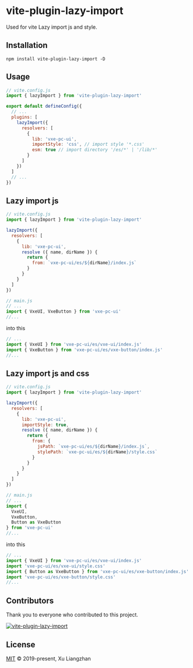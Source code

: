 # vite-plugin-lazy-import

Used for vite Lazy import js and style.

## Installation

```shell
npm install vite-plugin-lazy-import -D
```

## Usage

```javascript
// vite.config.js
import { lazyImport } from 'vite-plugin-lazy-import'

export default defineConfig({
  // ...
  plugins: [
    lazyImport({
      resolvers: [
        {
          lib: 'vxe-pc-ui',
          importStyle: 'css', // import style '*.css'
          esm: true // import directory '/es/*' | '/lib/*'
        }
      ]
    })
  ]
  // ...
})
```

## Lazy import js

```javascript
// vite.config.js
import { lazyImport } from 'vite-plugin-lazy-import'

lazyImport({
  resolvers: [
    {
      lib: 'vxe-pc-ui',
      resolve ({ name, dirName }) {
        return {
          from: `vxe-pc-ui/es/${dirName}/index.js`
        }
      }
    }
  ]
})
```

```javascript
// main.js
// ...
import { VxeUI, VxeButton } from 'vxe-pc-ui'
//...
```

into this

```javascript
// ...
import { VxeUI } from 'vxe-pc-ui/es/vxe-ui/index.js'
import { VxeButton } from 'vxe-pc-ui/es/vxe-button/index.js'
//...
```

## Lazy import js and css

```javascript
// vite.config.js
import { lazyImport } from 'vite-plugin-lazy-import'

lazyImport({
  resolvers: [
    {
      lib: 'vxe-pc-ui',
      importStyle: true,
      resolve ({ name, dirName }) {
        return {
          from: {
            jsPath: `vxe-pc-ui/es/${dirName}/index.js`,
            stylePath: `vxe-pc-ui/es/${dirName}/style.css`
          }
        }
      }
    }
  ]
})
```

```javascript
// main.js
// ...
import {
  VxeUI,
  VxeButton,
  Button as VxeButton
} from 'vxe-pc-ui'
//...
```

into this

```javascript
// ...
import { VxeUI } from 'vxe-pc-ui/es/vxe-ui/index.js'
import 'vxe-pc-ui/es/vxe-ui/style.css'
import { Button as VxeButton } from 'vxe-pc-ui/es/vxe-button/index.js'
import 'vxe-pc-ui/es/vxe-button/style.css'
//...
```

## Contributors

Thank you to everyone who contributed to this project.

[![vite-plugin-lazy-import](https://contrib.rocks/image?repo=x-extends/vite-plugin-lazy-import)](https://github.com/x-extends/vite-plugin-lazy-import/graphs/contributors)

## License

[MIT](LICENSE) © 2019-present, Xu Liangzhan
